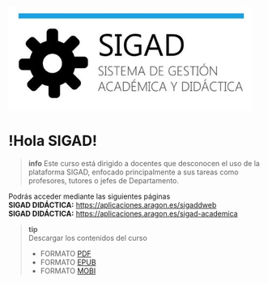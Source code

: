 ![logo SIGAD](https://raw.githubusercontent.com/catedu/curso-basico-sigad/master/img/SIGAD.png)   
# !Hola SIGAD! 
>**info**
> Este curso está dirigido a docentes que desconocen el uso de la plataforma SIGAD,  enfocado principalmente a sus tareas como profesores, tutores o jefes de Departamento.   

Podrás acceder mediante las siguientes páginas   
**SIGAD DIDÁCTICA:** <a href="https://aplicaciones.aragon.es/sigaddweb" target="_blank">https://aplicaciones.aragon.es/sigaddweb</a>   
**SIGAD DIDÁCTICA:** <a href="https://aplicaciones.aragon.es/sigad-academica" target="_blank">https://aplicaciones.aragon.es/sigad-academica</a>

>**tip**   
>Descargar los contenidos del curso
> * FORMATO [PDF](https://github.com/catedu/curso-basico-sigad/raw/gh-pages/mybook/curso-basico-sigad.pdf)  
> * FORMATO [EPUB](https://github.com/catedu/curso-basico-sigad/raw/gh-pages/mybook/curso-basico-sigad.epub)   
> * FORMATO [MOBI](https://github.com/catedu/curso-basico-sigad/raw/gh-pages/mybook/curso-basico-sigad.mobi)

